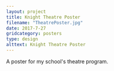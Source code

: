 ```yaml
---
layout: project
title: Knight Theatre Poster
filename: "TheatrePoster.jpg"
date: 2017-7-27
gridcategory: posters
type: design
alttext: Knight Theatre Poster
---
```

A poster for my school's theatre program.
